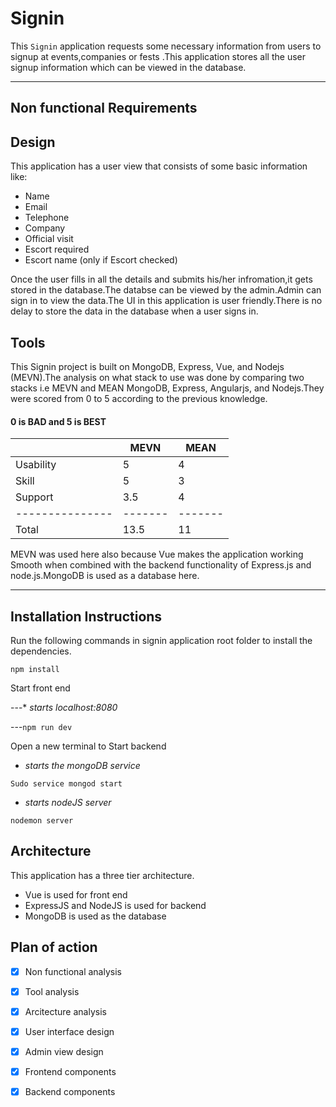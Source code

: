 # Signin 
This `Signin` application requests some necessary information from users to signup at events,companies or fests .This application stores all the user signup information which can be viewed in the database.   

***

## Non functional Requirements

## Design
This application has a user view that consists of some basic information like:
* Name
* Email
* Telephone
* Company
* Official visit 
* Escort required 
* Escort name (only if Escort checked)

Once the user fills in all the details and submits his/her infromation,it gets stored in the database.The databse can be viewed by the admin.Admin can sign in to view the data.The UI in this application is user friendly.There is no delay to store the data in the database when a user signs in.

## Tools
This Signin project is built on MongoDB, Express, Vue, and Nodejs (MEVN).The analysis on what stack to use was done by comparing two stacks i.e MEVN and MEAN MongoDB, Express, Angularjs, and Nodejs.They were scored from 0 to 5 according to the previous knowledge.

#### 0 is BAD and 5 is BEST     
|               |MEVN   |  MEAN |
| ------------- |------ | ----- |      
| Usability     |  5    |  4    |
| Skill         |  5    |  3    |
| Support       | 3.5   |  4    |
|---------------|-------|-------|
|Total          | 13.5  |  11   |

MEVN was used here also because Vue makes the application working Smooth when combined with the backend functionality of Express.js and node.js.MongoDB is used as a database here.

***
## Installation Instructions

Run the following commands in signin application root folder to install the dependencies.

`npm install`

Start front end

---* *starts localhost:8080*

---`npm run dev` 

Open a new terminal to Start backend

* *starts the mongoDB service*

`Sudo service mongod start` 

* *starts nodeJS server*

`nodemon server` 


## Architecture
This application has a three tier architecture.
* Vue is used for front end
* ExpressJS and NodeJS is used for backend
* MongoDB is used as the database

## Plan of action
- [x] Non functional analysis
- [x] Tool analysis
- [x] Arcitecture analysis
- [x] User interface design
- [x] Admin view design
- [x] Frontend components
- [x] Backend components




